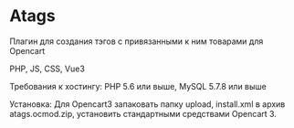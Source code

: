 # Atags
Плагин для создания тэгов с привязанными к ним товарами для Opencart

PHP, JS, CSS, Vue3

Требования к хостингу:
PHP 5.6 или выше, MySQL 5.7.8 или выше

Установка:
Для Opencart3 запаковать папку upload, install.xml в архив atags.ocmod.zip,
установить стандартными средствами Opencart 3.
